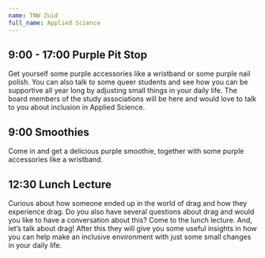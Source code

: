 ```yaml
---
name: TNW Zuid
full_name: Applied Science
---
```


## 9:00 - 17:00 Purple Pit Stop
Get yourself some purple accessories like a wristband or some purple nail polish.
You can also talk to some queer students and see how you can be supportive all year long by adjusting small things in your daily life.
The board members of the study associations will be here and would love to talk to you about inclusion in Applied Science.

## 9:00 Smoothies
Come in and get a delicious purple smoothie, together with some purple accessories like a wristband.

## 12:30 Lunch Lecture
Curious about how someone ended up in the world of drag and how they experience drag.
Do you also have several questions about drag and would you like to have a conversation about this? Come to the lunch lecture.
And, let’s talk about drag!
After this they will give you some useful insights in how you can help make an inclusive environment with just some small changes in your daily life.
